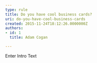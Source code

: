 ```yaml
---
type: rule
title: Do you have cool business cards?
uri: do-you-have-cool-business-cards
created: 2015-11-24T18:12:26.0000000Z
authors:
- id: 1
  title: Adam Cogan

---
```




<span class='intro'> Enter Intro Text </span>




